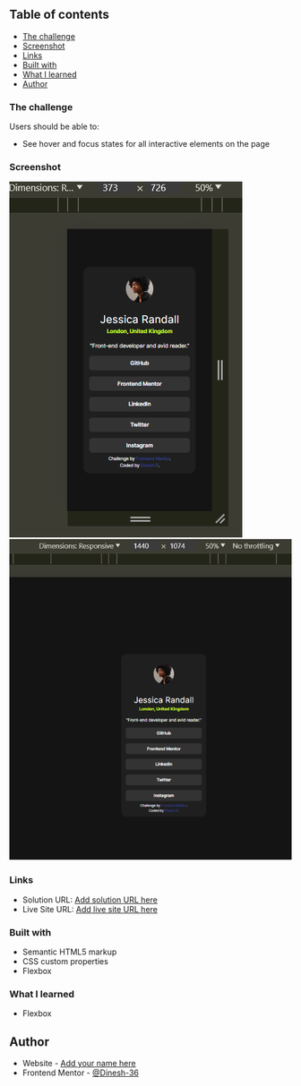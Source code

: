 
## Table of contents
  - [The challenge](#the-challenge)
  - [Screenshot](#screenshot)
  - [Links](#links)
  - [Built with](#built-with)
  - [What I learned](#what-i-learned)
  - [Author](#author)

### The challenge

Users should be able to:

- See hover and focus states for all interactive elements on the page

### Screenshot

![](./screenshots/mobile.png)
![](./screenshots/desktop.png)


### Links

- Solution URL: [Add solution URL here](https://your-solution-url.com)
- Live Site URL: [Add live site URL here](https://your-live-site-url.com)


### Built with

- Semantic HTML5 markup
- CSS custom properties
- Flexbox


### What I learned

- Flexbox

## Author

- Website - [Add your name here](https://www.your-site.com)
- Frontend Mentor - [@Dinesh-36](https://www.frontendmentor.io/profile/Dinesh-36)

